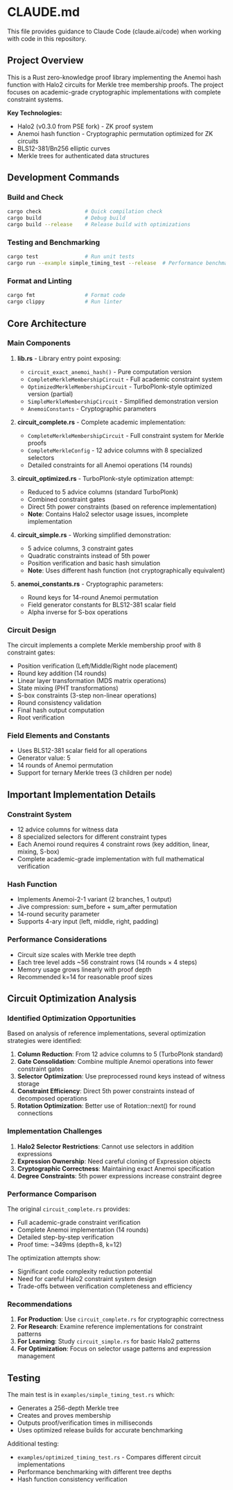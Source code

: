 # CLAUDE.md

This file provides guidance to Claude Code (claude.ai/code) when working with code in this repository.

## Project Overview

This is a Rust zero-knowledge proof library implementing the Anemoi hash function with Halo2 circuits for Merkle tree membership proofs. The project focuses on academic-grade cryptographic implementations with complete constraint systems.

**Key Technologies:**
- Halo2 (v0.3.0 from PSE fork) - ZK proof system
- Anemoi hash function - Cryptographic permutation optimized for ZK circuits
- BLS12-381/Bn256 elliptic curves
- Merkle trees for authenticated data structures

## Development Commands

### Build and Check
```bash
cargo check              # Quick compilation check
cargo build              # Debug build
cargo build --release    # Release build with optimizations
```

### Testing and Benchmarking
```bash
cargo test               # Run unit tests
cargo run --example simple_timing_test --release  # Performance benchmark
```

### Format and Linting
```bash
cargo fmt                # Format code
cargo clippy             # Run linter
```

## Core Architecture

### Main Components

1. **lib.rs** - Library entry point exposing:
   - `circuit_exact_anemoi_hash()` - Pure computation version
   - `CompleteMerkleMembershipCircuit` - Full academic constraint system
   - `OptimizedMerkleMembershipCircuit` - TurboPlonk-style optimized version (partial)
   - `SimpleMerkleMembershipCircuit` - Simplified demonstration version
   - `AnemoiConstants` - Cryptographic parameters

2. **circuit_complete.rs** - Complete academic implementation:
   - `CompleteMerkleMembershipCircuit` - Full constraint system for Merkle proofs
   - `CompleteMerkleConfig` - 12 advice columns with 8 specialized selectors
   - Detailed constraints for all Anemoi operations (14 rounds)

3. **circuit_optimized.rs** - TurboPlonk-style optimization attempt:
   - Reduced to 5 advice columns (standard TurboPlonk)
   - Combined constraint gates
   - Direct 5th power constraints (based on reference implementation)
   - **Note**: Contains Halo2 selector usage issues, incomplete implementation

4. **circuit_simple.rs** - Working simplified demonstration:
   - 5 advice columns, 3 constraint gates
   - Quadratic constraints instead of 5th power
   - Position verification and basic hash simulation
   - **Note**: Uses different hash function (not cryptographically equivalent)

5. **anemoi_constants.rs** - Cryptographic parameters:
   - Round keys for 14-round Anemoi permutation
   - Field generator constants for BLS12-381 scalar field
   - Alpha inverse for S-box operations

### Circuit Design

The circuit implements a complete Merkle membership proof with 8 constraint gates:
- Position verification (Left/Middle/Right node placement)
- Round key addition (14 rounds)
- Linear layer transformation (MDS matrix operations)
- State mixing (PHT transformations)
- S-box constraints (3-step non-linear operations)
- Round consistency validation
- Final hash output computation
- Root verification

### Field Elements and Constants

- Uses BLS12-381 scalar field for all operations
- Generator value: 5
- 14 rounds of Anemoi permutation
- Support for ternary Merkle trees (3 children per node)

## Important Implementation Details

### Constraint System
- 12 advice columns for witness data
- 8 specialized selectors for different constraint types
- Each Anemoi round requires 4 constraint rows (key addition, linear, mixing, S-box)
- Complete academic-grade implementation with full mathematical verification

### Hash Function
- Implements Anemoi-2-1 variant (2 branches, 1 output)
- Jive compression: sum_before + sum_after permutation
- 14-round security parameter
- Supports 4-ary input (left, middle, right, padding)

### Performance Considerations
- Circuit size scales with Merkle tree depth
- Each tree level adds ~56 constraint rows (14 rounds × 4 steps)
- Memory usage grows linearly with proof depth
- Recommended k=14 for reasonable proof sizes

## Circuit Optimization Analysis

### Identified Optimization Opportunities

Based on analysis of reference implementations, several optimization strategies were identified:

1. **Column Reduction**: From 12 advice columns to 5 (TurboPlonk standard)
2. **Gate Consolidation**: Combine multiple Anemoi operations into fewer constraint gates
3. **Selector Optimization**: Use preprocessed round keys instead of witness storage
4. **Constraint Efficiency**: Direct 5th power constraints instead of decomposed operations
5. **Rotation Optimization**: Better use of Rotation::next() for round connections

### Implementation Challenges

1. **Halo2 Selector Restrictions**: Cannot use selectors in addition expressions
2. **Expression Ownership**: Need careful cloning of Expression objects
3. **Cryptographic Correctness**: Maintaining exact Anemoi specification
4. **Degree Constraints**: 5th power expressions increase constraint degree

### Performance Comparison

The original `circuit_complete.rs` provides:
- Full academic-grade constraint verification
- Complete Anemoi implementation (14 rounds)
- Detailed step-by-step verification
- Proof time: ~349ms (depth=8, k=12)

The optimization attempts show:
- Significant code complexity reduction potential
- Need for careful Halo2 constraint system design
- Trade-offs between verification completeness and efficiency

### Recommendations

1. **For Production**: Use `circuit_complete.rs` for cryptographic correctness
2. **For Research**: Examine reference implementations for constraint patterns
3. **For Learning**: Study `circuit_simple.rs` for basic Halo2 patterns
4. **For Optimization**: Focus on selector usage patterns and expression management

## Testing

The main test is in `examples/simple_timing_test.rs` which:
- Generates a 256-depth Merkle tree
- Creates and proves membership
- Outputs proof/verification times in milliseconds  
- Uses optimized release builds for accurate benchmarking

Additional testing:
- `examples/optimized_timing_test.rs` - Compares different circuit implementations
- Performance benchmarking with different tree depths
- Hash function consistency verification